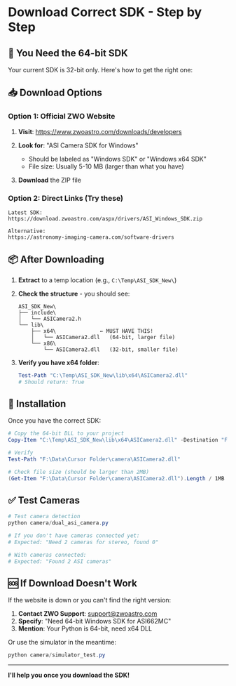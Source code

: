 # Download Correct SDK - Step by Step

## 🎯 You Need the 64-bit SDK

Your current SDK is 32-bit only. Here's how to get the right one:

## 📥 Download Options

### Option 1: Official ZWO Website

1. **Visit**: https://www.zwoastro.com/downloads/developers

2. **Look for**: "ASI Camera SDK for Windows"
   - Should be labeled as "Windows SDK" or "Windows x64 SDK"
   - File size: Usually 5-10 MB (larger than what you have)

3. **Download** the ZIP file

### Option 2: Direct Links (Try these)

```
Latest SDK:
https://download.zwoastro.com/aspx/drivers/ASI_Windows_SDK.zip

Alternative:
https://astronomy-imaging-camera.com/software-drivers
```

## 📦 After Downloading

1. **Extract** to a temp location (e.g., `C:\Temp\ASI_SDK_New\`)

2. **Check the structure** - you should see:
   ```
   ASI_SDK_New\
   ├── include\
   │   └── ASICamera2.h
   └── lib\
       ├── x64\              ← MUST HAVE THIS!
       │   └── ASICamera2.dll   (64-bit, larger file)
       └── x86\
           └── ASICamera2.dll   (32-bit, smaller file)
   ```

3. **Verify you have x64 folder**:
   ```powershell
   Test-Path "C:\Temp\ASI_SDK_New\lib\x64\ASICamera2.dll"
   # Should return: True
   ```

## 🔧 Installation

Once you have the correct SDK:

```powershell
# Copy the 64-bit DLL to your project
Copy-Item "C:\Temp\ASI_SDK_New\lib\x64\ASICamera2.dll" -Destination "F:\Data\Cursor Folder\camera\" -Force

# Verify
Test-Path "F:\Data\Cursor Folder\camera\ASICamera2.dll"

# Check file size (should be larger than 2MB)
(Get-Item "F:\Data\Cursor Folder\camera\ASICamera2.dll").Length / 1MB
```

## ✅ Test Cameras

```powershell
# Test camera detection
python camera/dual_asi_camera.py

# If you don't have cameras connected yet:
# Expected: "Need 2 cameras for stereo, found 0"

# With cameras connected:
# Expected: "Found 2 ASI cameras"
```

## 🆘 If Download Doesn't Work

If the website is down or you can't find the right version:

1. **Contact ZWO Support**: support@zwoastro.com
2. **Specify**: "Need 64-bit Windows SDK for ASI662MC"
3. **Mention**: Your Python is 64-bit, need x64 DLL

Or use the simulator in the meantime:
```powershell
python camera/simulator_test.py
```

---

**I'll help you once you download the SDK!**



